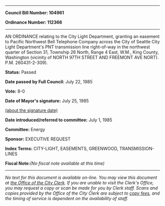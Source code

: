 

********

**Council Bill Number: 104961**
   
**Ordinance Number: 112366**
********

 AN ORDINANCE relating to the City Light Department, granting an easement to Pacific Northwest Bell Telephone Company across the City of Seattle City Light Department's PNT transmission line right-of-way in the northwest quarter of Section 31, Township 26 North, Range 4 East, W.M., King County, Washington (vicinity of NORTH 97TH STREET AND FREEMONT AVE NORT). P.M. 260431-2-309).

**Status:** Passed
   
**Date passed by Full Council:** July 22, 1985
   
**Vote:** 8-0
   
**Date of Mayor's signature:** July 25, 1985
   
[(about the signature date)](/~public/approvaldate.htm)
   
   
   
**Date introduced/referred to committee:** July 1, 1985
   
**Committee:** Energy
   
**Sponsor:** EXECUTIVE REQUEST
   
   
**Index Terms:** CITY-LIGHT, EASEMENTS, GREENWOOD, TRANSMISSION-LINES

**Fiscal Note:**_(No fiscal note available at this time)_
********

_No text for this document is available on-line. You may view this document at [the Office of the City Clerk](http://www.seattle.gov/leg/clerk/contactUs.htm). If you are unable to visit the Clerk's Office, you may request a copy or scan be made for you by Clerk staff. Scans and copies provided by the Office of the City Clerk are subject to [copy fees](http://clerk.seattle.gov/~public/clerkfees.htm), and the timing of service is dependent on the availability of staff._

